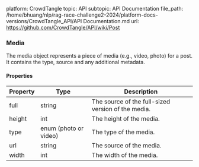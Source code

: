 platform: CrowdTangle
topic: API
subtopic: API Documentation
file_path: /home/bhuang/nlp/rag-race-challenge2-2024/platform-docs-versions/CrowdTangle_API/API Documentation.md
url: https://github.com/CrowdTangle/API/wiki/Post

### [](#media)Media

The media object represents a piece of media (e.g., video, photo) for a post. It contains the type, source and any additional metadata.

#### [](#properties-2)Properties

| Property | Type | Description |
| --- | --- | --- |
| full | string | The source of the full-sized version of the media. |
| height | int | The height of the media. |
| type | enum (photo or video) | The type of the media. |
| url | string | The source of the media. |
| width | int | The width of the media. |